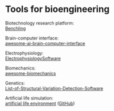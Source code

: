 
# Tools for bioengineering

Biotechnology research platform:  
[Benchling](https://www.benchling.com/)

Brain-computer interface:  
[awesome-ai-brain-computer-interface](https://github.com/atonkamanda/awesome-ai-brain-computer-interface)

Electrophysiology:  
[ElectrophysiologySoftware](https://github.com/openlists/ElectrophysiologySoftware)

Biomechanics:  
[awesome-biomechanics](https://github.com/modenaxe/awesome-biomechanics)

Genetics:  
[List-of-Structural-Variation-Detection-Software](https://github.com/dzyim/List-of-Structural-Variation-Detection-Software)

Artificial life simulation:  
[artificial life environment](https://alien-project.org/) ([GitHub](https://github.com/chrxh/alien))
